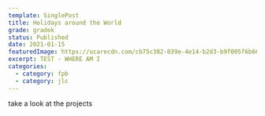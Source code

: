 ```yaml
---
template: SinglePost
title: Holidays around the World
grade: gradek
status: Published
date: 2021-01-15
featuredImage: https://ucarecdn.com/cb75c382-039e-4e14-b2d3-b9f005f6b66a/
excerpt: TEST - WHERE AM I
categories:
  - category: fpb
  - category: jlc
---
```

take a look at the projects